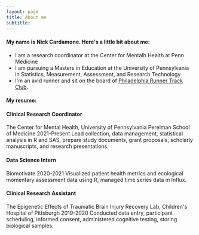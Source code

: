```yaml
---
layout: page
title: About me
subtitle: 
---
```


#### My name is Nick Cardamone. Here's a little bit about me:

- I am a research coordinator at the Center for Mentalh Health at Penn Medicine
- I am pursuing a Masters in Education at the University of Pennsylvania in Statistics, Measurement, Assessment, and Research Technology
- I'm an avid runner and sit on the board of [Philadelphia Runner Track Club](https://www.philadelphiarunnertrackclub.com/).

#### My resume:

#### Clinical Research Coordinator
The Center for Mental Health, University of Pennsylvania Perelman School of Medicine 
2021-Present 
Lead collection, data management, statistical analysis in R and SAS, prepare study documents, grant proposals, scholarly manuscripts, and research presentations.
#### Data Science Intern
Biomotivate 
2020-2021 
Visualized patient health metrics and ecological momentary assessment data using R, managed time series data in Influx.
#### Clinical Research Assistant
The Epigenetic Effects of Traumatic Brain Injury Recovery Lab, Children's Hospital of Pittsburgh 
2019-2020 
Conducted data entry, participant scheduling, informed consent, administered cognitive testing, storing biological samples.
